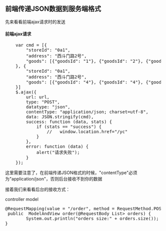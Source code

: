 
## 前端传递JSON数据到服务端格式


<p>先来看看前端ajax请求时的发送</p>

#### 前端ajax请求
<pre>
    var cmd = [{
        "storeId": "0a1",
        "address": "西斗门路2号",
        "goods": [{"goodsId": "1"}, {"goodsId": "2"}, {"goodsId": "3"}]
    }, {
        "storeId": "0a1",
        "address": "西斗门路2号",
        "goods": [{"goodsId": "4"}, {"goodsId": "4"}, {"goodsId": "5"}]
    }]  
    $.ajax({
        url: url,
        type: "POST",
        datatype: "json",
        contentType: "application/json; charset=utf-8",
        data: JSON.stringify(cmd),
        success: function (data, stats) {
            if (stats == "success") {
                //   window.location.href="/yc"  
            }
        },
        error: function (data) {
            alert("请求失败");
        }
    }); 
</pre>
这里需要注意了，在前端传递JSON格式的时候，"contentType"必须为"application/json"，否则后台接收不到你的数据

接着我们来看看后台的接收方式：

controller model

<pre>
@RequestMapping(value = "/order", method = RequestMethod.POST)  
 public  ModelAndView order(@RequestBody List<Map<String,Object>> orders) {  
        System.out.println("orders size:" + orders.size());  
}  
</pre>




